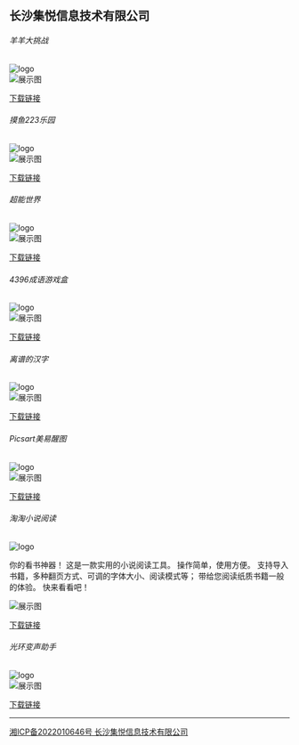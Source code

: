 ## 长沙集悦信息技术有限公司

###### 羊羊大挑战

![logo](./logo1.png)    
![展示图](v1.png)


> 

[下载链接](https://pan.baidu.com/s/1FGW3MRJK0wHuv8pgQP0h1Q?pwd=kry6)




###### 摸鱼223乐园

![logo](./logo2.png)    
![展示图](v2.png)


> 

[下载链接](https://pan.baidu.com/s/1FGW3MRJK0wHuv8pgQP0h1Q?pwd=kry6)


###### 超能世界

![logo](./logo3.jpg)    
![展示图](v3.png)


> 

[下载链接](https://pan.baidu.com/s/1FGW3MRJK0wHuv8pgQP0h1Q?pwd=kry6)


###### 4396成语游戏盒

![logo](./logo4.png)    
![展示图](v4.png)


> 

[下载链接](https://pan.baidu.com/s/1FGW3MRJK0wHuv8pgQP0h1Q?pwd=kry6)


###### 离谱的汉字

![logo](./logo5.png)    
![展示图](v5.png)


> 

[下载链接](https://pan.baidu.com/s/1FGW3MRJK0wHuv8pgQP0h1Q?pwd=kry6)



###### Picsart美易醒图

![logo](./logo6.png)    
![展示图](v6.png)


> 

[下载链接](https://pan.baidu.com/s/1FGW3MRJK0wHuv8pgQP0h1Q?pwd=kry6)




###### 淘淘小说阅读

![logo](./logo7.png)  

你的看书神器！
这是一款实用的小说阅读工具。
操作简单，使用方便。
支持导入书籍，多种翻页方式、可调的字体大小、阅读模式等；
带给您阅读纸质书籍一般的体验。
快来看看吧！

![展示图](v7.png)


> 

[下载链接](https://pan.baidu.com/s/1FGW3MRJK0wHuv8pgQP0h1Q?pwd=kry6)



###### 光环变声助手

![logo](./logo8.png)    
![展示图](v8.png)


> 

[下载链接](https://pan.baidu.com/s/1FGW3MRJK0wHuv8pgQP0h1Q?pwd=kry6)





----





[湘ICP备2022010646号 长沙集悦信息技术有限公司](http://beian.miit.gov.cn/) 
